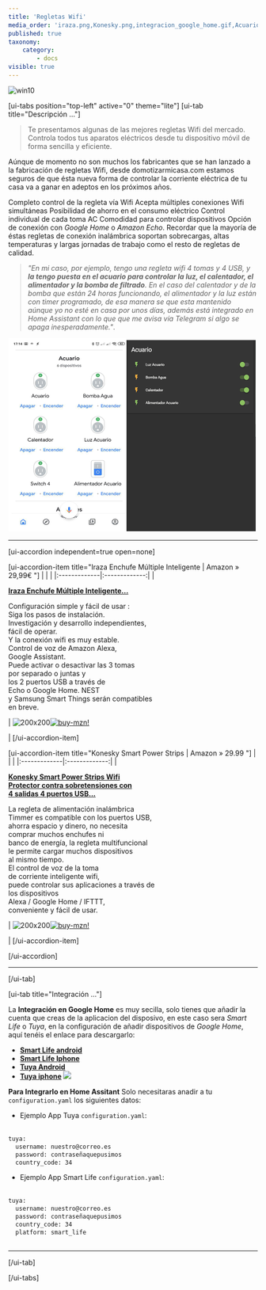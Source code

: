 ```yaml
---
title: 'Regletas Wifi'
media_order: 'iraza.png,Konesky.png,integracion_google_home.gif,Acuario.png'
published: true
taxonomy:
    category:
        - docs
visible: true
---
```


![win10](image://os-compat.png)

[ui-tabs position="top-left" active="0" theme="lite"]
[ui-tab title="Descripción ..."]

> Te presentamos algunas de las mejores regletas Wifi del mercado. Controla todos tus aparatos eléctricos desde tu dispositivo móvil de forma sencilla y eficiente.

Aúnque de momento no son muchos los fabricantes que se han lanzado a la fabricación de regletas Wifi, desde domotizarmicasa.com estamos seguros de que ésta nueva forma de controlar la corriente eléctrica de tu casa va a ganar en adeptos en los próximos años.

Completo control de la regleta vía Wifi Acepta múltiples conexiones Wifi simultáneas Posibilidad de ahorro en el consumo eléctrico Control individual de cada toma AC Comodidad para controlar dispositivos Opción de conexión con _Google Home_ o _Amazon Echo_. Recordar que la mayoría de éstas regletas de conexión inalámbrica soportan sobrecargas, altas temperaturas y largas jornadas de trabajo como el resto de regletas de calidad.

>_"En mi caso, por ejemplo, tengo una regleta wifi 4 tomas y 4 USB, y **la tengo puesta en el acuario para controlar la luz, el calentador, el alimentador y la bomba de filtrado**. En el caso del calentador y de la bomba que están 24 horas funcionando, el alimentador y la luz están con timer programado, de esa manera se que esta mantenido aúnque yo no esté en casa por unos días, además está integrado en Home Assistant con lo que que me avisa vía Telegram si algo se apaga inesperadamente."_.

![](Acuario.png)

---

[ui-accordion independent=true open=none]

[ui-accordion-item title="Iraza Enchufe Múltiple Inteligente | Amazon » 29,99€ "]
|  |  |
|:-------------|:-------------:|
| <p>[**Iraza Enchufe Múltiple Inteligente...**](https://amzn.to/2J7yf7y)</p><p>Configuración simple y fácil de usar : <br />Siga los pasos de instalación.<br /> Investigación y desarrollo independientes,<br /> fácil de operar. <br />Y la conexión wifi es muy estable.<br />Control de voz de Amazon Alexa,<br /> Google Assistant.<br /> Puede activar o desactivar las 3 tomas<br /> por separado o juntas y<br /> los 2 puertos USB a través de <br />Echo o Google Home. NEST<br /> y Samsung Smart Things serán compatibles<br /> en breve.</p><p> | ![200x200][amzn-iraza][![buy-mzn!][buy-mzn]](https://amzn.to/2J7yf7y)</p> |
[/ui-accordion-item]

[ui-accordion-item title="Konesky Smart Power Strips | Amazon » 29.99 "]
|  |  |
|:-------------|:-------------:|
| <p>[**Konesky Smart Power Strips Wifi<br /> Protector contra sobretensiones con <br />4 salidas 4 puertos USB...**](https://amzn.to/2Valrih)</p><p>La regleta de alimentación inalámbrica<br /> Timmer es compatible con los puertos USB,<br /> ahorra espacio y dinero, no necesita<br /> comprar muchos enchufes ni<br /> banco de energía, la regleta multifuncional <br />le permite cargar muchos dispositivos<br /> al mismo tiempo. <br />El control de voz de la toma<br /> de corriente inteligente wifi,<br /> puede controlar sus aplicaciones a través de<br /> los dispositivos<br /> Alexa / Google Home / IFTTT,<br /> conveniente y fácil de usar.</p> | ![200x200][amzn-Konesky][![buy-mzn!][buy-mzn]](https://amzn.to/2Valrih)</p> |
[/ui-accordion-item]

[/ui-accordion]

<!--- REFERENCIA A IMAGENES AL PIE DEl ARTÍCULO --->

[amzn-iraza]: user://pages/03.Enchufes+Inteligentes/04.Regletas+Wifi/iraza.png?lightbox=1024&cropResize=200,200
[amzn-Konesky]: user://pages/03.Enchufes+Inteligentes/04.Regletas+Wifi/Konesky.png?lightbox=1024&cropResize=200,200
[buy-mzn]: https://dabuttonfactory.com/button.png?t=Comprar+en+AMAZON!&f=Roboto-Bold&ts=18&tc=fff&w=200&h=40&c=5&bgt=unicolored&bgc=037ba2
[buy-aliex]: https://dabuttonfactory.com/button.png?t=Comprar+en+ALIEXPRESS!&f=Roboto-Bold&ts=16&tc=fff&w=200&h=40&c=5&bgt=unicolored&bgc=ffae00

---

[/ui-tab]

[ui-tab title="Integración ..."]

La **Integración en Google Home** es muy secilla, solo tienes que añadir la cuenta que creas de la aplicacion del disposivo, en este caso sera _Smart Life_ o _Tuya_,  en la configuración de añadir dispositivos de _Google Home_, aquí tenéis el enlace para descargarlo:
 * [**Smart Life android**](http://bit.ly/2JnEUtN)
 * [**Smart Life Iphone**](https://apple.co/2DVyRsK)
 * [**Tuya Android**](http://bit.ly/2ZYql5T)
 * [**Tuya iphone**](https://apple.co/2vIrNeD)
![](integracion_google_home.gif)

**Para Integrarlo en Home Assitant**
Solo necesitaras anadir a tu `configuration.yaml` los siguientes datos:

+ Ejemplo  App Tuya `configuration.yaml`:

```text

tuya:
  username: nuestro@correo.es
  password: contraseñaquepusimos
  country_code: 34 

```
+ Ejemplo  App Smart Life `configuration.yaml`:

```text
​
tuya:
  username: nuestro@correo.es
  password: contraseñaquepusimos
  country_code: 34
  platform: smart_life
​
```
---

[/ui-tab]

[/ui-tabs]







